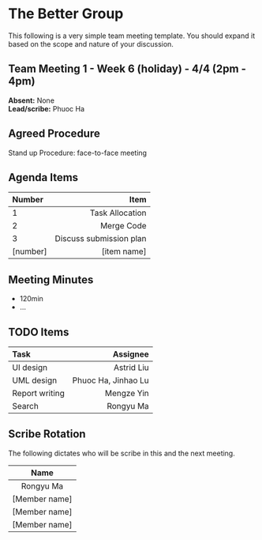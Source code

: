 # The Better Group
This following is a very simple team meeting template. You should expand it based on the scope and nature of your discussion.

## Team Meeting 1 - Week 6 (holiday) - 4/4 (2pm - 4pm)
**Absent:** None
<br>
**Lead/scribe:** Phuoc Ha

## Agreed Procedure
Stand up Procedure: face-to-face meeting

## Agenda Items
| Number   |                    Item |
|:---------|------------------------:|
| 1        |         Task Allocation |
| 2        |              Merge Code |
| 3        | Discuss submission plan |
| [number] |             [item name] |

## Meeting Minutes
- 120min
- ...

## TODO Items
| Task           |            Assignee |
|:---------------|--------------------:|
| UI design      |          Astrid Liu |
| UML design     | Phuoc Ha, Jinhao Lu |
| Report writing |          Mengze Yin |
| Search         |           Rongyu Ma |

## Scribe Rotation
The following dictates who will be scribe in this and the next meeting.

|     Name      |
|:-------------:|
|   Rongyu Ma   |
| [Member name] |
| [Member name] |
| [Member name] |